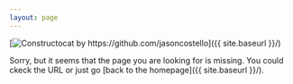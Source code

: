 ```yaml
---
layout: page
---
```

[<img src="{{ site.baseurl }}/images/404.jpg" alt="Constructocat by https://github.com/jasoncostello" />]({{ site.baseurl }}/)

Sorry, but it seems that the page you are looking for is missing. You could ckeck the URL or just go [back to the homepage]({{ site.baseurl }}/).
